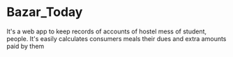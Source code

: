 # Bazar_Today
It's a web app to keep records of accounts of hostel mess of student, people. It's easily calculates consumers meals their dues and extra amounts paid by them
